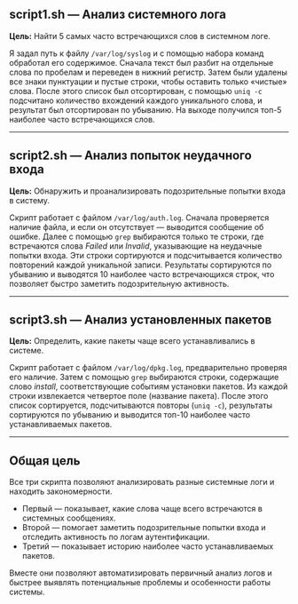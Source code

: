 ## script1.sh — Анализ системного лога  
**Цель:** Найти 5 самых часто встречающихся слов в системном логе.  

Я задал путь к файлу `/var/log/syslog` и с помощью набора команд обработал его содержимое. Сначала текст был разбит на отдельные слова по пробелам и переведен в нижний регистр. Затем были удалены все знаки пунктуации и пустые строки, чтобы оставить только «чистые» слова. После этого список был отсортирован, с помощью `uniq -c` подсчитано количество вхождений каждого уникального слова, и результат был отсортирован по убыванию. На выходе получился топ-5 наиболее часто встречающихся слов.  

---

## script2.sh — Анализ попыток неудачного входа  
**Цель:** Обнаружить и проанализировать подозрительные попытки входа в систему.  

Скрипт работает с файлом `/var/log/auth.log`. Сначала проверяется наличие файла, и если он отсутствует — выводится сообщение об ошибке. Далее с помощью `grep` выбираются только те строки, где встречаются слова *Failed* или *Invalid*, указывающие на неудачные попытки входа. Эти строки сортируются и подсчитывается количество повторений каждой уникальной записи. Результаты сортируются по убыванию и выводятся 10 наиболее часто встречающихся строк, что позволяет быстро заметить подозрительную активность.  

---

## script3.sh — Анализ установленных пакетов  
**Цель:** Определить, какие пакеты чаще всего устанавливались в системе.  

Скрипт работает с файлом `/var/log/dpkg.log`, предварительно проверяя его наличие. Затем с помощью `grep` выбираются строки, содержащие слово *install*, соответствующие событиям установки пакетов. Из каждой строки извлекается четвертое поле (название пакета). После этого список сортируется, подсчитываются повторы (`uniq -c`), результаты сортируются по убыванию и выводится топ-10 наиболее часто устанавливаемых пакетов. 

---

## Общая цель  
Все три скрипта позволяют анализировать разные системные логи и находить закономерности.  
- Первый — показывает, какие слова чаще всего встречаются в системных сообщениях.  
- Второй — помогает заметить подозрительные попытки входа и отследить активность по логам аутентификации.  
- Третий — показывает историю наиболее часто устанавливаемых пакетов.  

Вместе они позволяют автоматизировать первичный анализ логов и быстрее выявлять потенциальные проблемы и особенности работы системы.  
